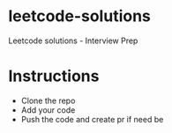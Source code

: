 # leetcode-solutions
Leetcode solutions - Interview Prep
  
# Instructions  
- Clone the repo  
- Add your code  
- Push the code and create pr if need be  
